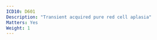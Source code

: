 ```yaml
---
ICD10: D601
Description: "Transient acquired pure red cell aplasia"
Matters: Yes
Weight: 1
---
```


